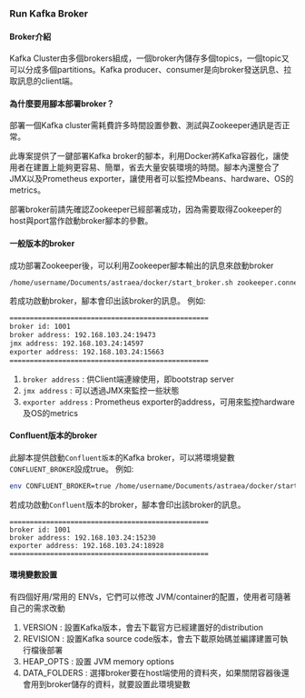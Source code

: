 ### Run Kafka Broker

#### Broker介紹

Kafka Cluster由多個brokers組成，一個broker內儲存多個topics，一個topic又可以分成多個partitions。Kafka producer、consumer是向broker發送訊息、拉取訊息的client端。

#### 為什麼要用腳本部署broker？

部署一個Kafka cluster需耗費許多時間設置參數、測試與Zookeeper通訊是否正常。

此專案提供了一鍵部署Kafka broker的腳本，利用Docker將Kafka容器化，讓使用者在建置上能夠更容易、簡單，省去大量安裝環境的時間。腳本內還整合了JMX以及Prometheus exporter，讓使用者可以監控Mbeans、hardware、OS的metrics。

部署broker前請先確認Zookeeper已經部署成功，因為需要取得Zookeeper的host與port當作啟動broker腳本的參數。

#### 一般版本的broker

成功部署Zookeeper後，可以利用Zookeeper腳本輸出的訊息來啟動broker

```bash
/home/username/Documents/astraea/docker/start_broker.sh zookeeper.connect=192.168.103.24:18098
```

若成功啟動broker，腳本會印出該broker的訊息。 例如:

```bash
=================================================
broker id: 1001
broker address: 192.168.103.24:19473
jmx address: 192.168.103.24:14597
exporter address: 192.168.103.24:15663
=================================================
```

1. `broker address` : 供Client端連線使用，即bootstrap server
2. `jmx address` :  可以透過JMX來監控一些狀態
3. `exporter address` : Prometheus exporter的address，可用來監控hardware及OS的metrics

#### Confluent版本的broker

此腳本提供啟動`Confluent版本`的Kafka broker，可以將環境變數`CONFLUENT_BROKER`設成true。 例如:

```bash
env CONFLUENT_BROKER=true /home/username/Documents/astraea/docker/start_broker.sh zookeeper.connect=192.168.103.24:18098
```

若成功啟動`Confluent`版本的broker，腳本會印出該broker的訊息。

```ba
=================================================
broker id: 1001
broker address: 192.168.103.24:15230
exporter address: 192.168.103.24:18928
=================================================
```

#### 環境變數設置

有四個好用/常用的 ENVs，它們可以修改 JVM/container的配置，使用者可隨著自己的需求改動

1. VERSION : 設置Kafka版本，會去下載官方已經建置好的distribution
2. REVISION : 設置Kafka source code版本，會去下載原始碼並編譯建置可執行檔後部署
3. HEAP_OPTS : 設置 JVM memory options
4. DATA_FOLDERS : 選擇broker要在host端使用的資料夾，如果關閉容器後還會用到broker儲存的資料，就要設置此環境變數
